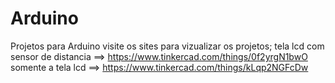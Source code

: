 # Arduino
Projetos para Arduino
visite os sites para vizualizar os projetos;
tela lcd com sensor de distancia ==>  https://www.tinkercad.com/things/0f2yrgN1bwO 
somente a tela lcd ==>  https://www.tinkercad.com/things/kLqp2NGFcDw 
